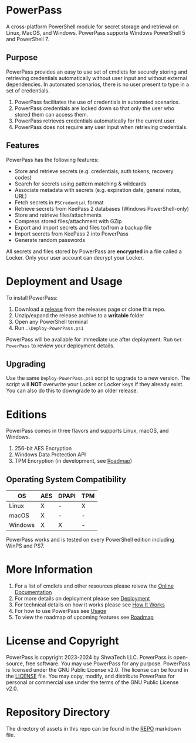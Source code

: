 # PowerPass
A cross-platform PowerShell module for secret storage and retrieval on Linux, MacOS, and Windows.
PowerPass supports Windows PowerShell 5 and PowerShell 7.

## Purpose
PowerPass provides an easy to use set of cmdlets for securely storing and retrieving credentials automatically without user input and without external dependencies. In automated scenarios, there is no user present to type in a set of credentials.

1. PowerPass facilitates the use of credentials in automated scenarios.
2. PowerPass credentials are locked down so that only the user who stored them can access them.
3. PowerPass retrieves credentials automatically for the current user.
4. PowerPass does not require any user input when retrieving credentials.

## Features
PowerPass has the following features:

* Store and retrieve secrets (e.g. credentials, auth tokens, recovery codes)
* Search for secrets using pattern matching & wildcards
* Associate metadata with secrets (e.g. expiration date, general notes, URL)
* Fetch secrets in `PSCredential` format
* Retrieve secrets from KeePass 2 databases (Windows PowerShell-only)
* Store and retrieve files/attachments
* Compress stored files/attachment with GZip
* Export and import secrets and files to/from a backup file
* Import secrets from KeePass 2 into PowerPass
* Generate random passwords

All secrets and files stored by PowerPass are **encrypted** in a file called a Locker.
Only your user account can decrypt your Locker.

# Deployment and Usage
To install PowerPass:

1. Download a [release](https://github.com/chopinrlz/powerpass/releases) from the releases page or clone this repo.
2. Unzip/expand the release archive to a **writable** folder
3. Open any PowerShell terminal
4. Run `.\Deploy-PowerPass.ps1`

PowerPass will be available for immediate use after deployment.
Run `Get-PowerPass` to review your deployment details.

## Upgrading
Use the same `Deploy-PowerPass.ps1` script to upgrade to a new version.
The script will **NOT** overwrite your Locker or Locker keys if they already exist.
You can also do this to downgrade to an older release.

# Editions
PowerPass comes in three flavors and supports Linux, macOS, and Windows.
1. 256-bit AES Encryption
2. Windows Data Protection API
3. TPM Encryption (in development, see [Roadmap](https://chopinrlz.github.io/powerpass/roadmap))

## Operating System Compatibility
| OS | AES | DPAPI | TPM |
| - | - | - | - |
| Linux | X | - | X |
| macOS | X | - | - |
| Windows | X | X | - |

PowerPass works and is tested on every PowerShell edition including WinPS and PS7.

# More Information
1. For a list of cmdlets and other resources please reivew the [Online Documentation](https://chopinrlz.github.io/powerpass)
2. For more details on deployment please see [Deployment](https://chopinrlz.github.io/powerpass/deployment)
3. For technical details on how it works please see [How It Works](https://chopinrlz.github.io/powerpass/readme-cont)
4. For how to use PowerPass see [Usage](https://chopinrlz.github.io/powerpass/usage)
5. To view the roadmap of upcoming features see [Roadmap](https://chopinrlz.github.io/powerpass/roadmap)

# License and Copyright
PowerPass is copyright 2023-2024 by ShwaTech LLC.
PowerPass is open-source, free software. You may use PowerPass for any purpose.
PowerPass is licensed under the GNU Public License v2.0.
The license can be found in the [LICENSE](https://github.com/chopinrlz/powerpass/blob/main/LICENSE) file.
You may copy, modify, and distribute PowerPass for personal or commercial use under the terms of the GNU Public License v2.0.

# Repository Directory
The directory of assets in this repo can be found in the [REPO](https://github.com/chopinrlz/powerpass/blob/main/REPO.md) markdown file.
